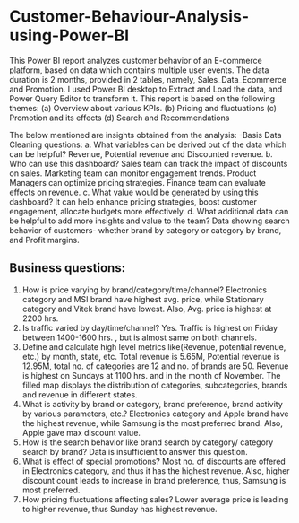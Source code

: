 # Customer-Behaviour-Analysis-using-Power-BI

  This Power BI report analyzes customer behavior of an E-commerce platform, based on data which contains multiple user events. The data duration is 2 months, provided in 2 tables, namely, Sales_Data_Ecommerce and Promotion. I used Power BI desktop to Extract and Load the data, and Power Query Editor to transform it. This report is based on the following themes: 
(a) Overview about various KPIs. 
(b) Pricing and fluctuations 
(c) Promotion and its effects 
(d) Search and Recommendations

  The below mentioned are insights obtained from the analysis: -Basis Data Cleaning questions: 
a. What variables can be derived out of the data which can be helpful? Revenue, Potential revenue and Discounted revenue.
b. Who can use this dashboard? Sales team can track the impact of discounts on sales. Marketing team can monitor engagement trends. Product Managers can optimize pricing strategies. Finance team can evaluate effects on revenue.
c. What value would be generated by using this dashboard? It can help enhance pricing strategies, boost customer engagement, allocate budgets more effectively.
d. What additional data can be helpful to add more insights and value to the team? Data showing search behavior of customers- whether brand by category or category by brand, and Profit margins.

## Business questions:
1. How is price varying by brand/category/time/channel? Electronics category and MSI brand have highest avg. price, while Stationary category and Vitek brand have lowest. Also, Avg. price is highest at 2200 hrs.
2. Is traffic varied by day/time/channel? Yes. Traffic is highest on Friday between 1400-1600 hrs. , but is almost same on both channels.
3. Define and calculate high level metrics like(Revenue, potential revenue, etc.) by month, state, etc. Total revenue is 5.65M, Potential revenue is 12.95M, total no. of categories are 12 and no. of brands are 50. Revenue is highest on Sundays at 1100 hrs. and in the month of November. The filled map displays the distribution of categories, subcategories, brands and revenue in different states.
4. What is activity by brand or category, brand preference, brand activity by various parameters, etc.? Electronics category and Apple brand have the highest revenue, while Samsung is the most preferred brand. Also, Apple gave max discount value.
5. How is the search behavior like brand search by category/ category search by brand? Data is insufficient to answer this question.
6. What is effect of special promotions? Most no. of discounts are offered in Electronics category, and thus it has the highest revenue. Also, higher discount count leads to increase in brand preference, thus, Samsung is most preferred.
7. How pricing fluctuations affecting sales? Lower average price is leading to higher revenue, thus Sunday has highest revenue.
